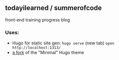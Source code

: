 ## todayilearned / summerofcode 

front-end training progress blog

### Uses:

- Hugo for static site gen: `hugo serve` (new tab) `open http://localhost:1313/`
- [a fork](https://github.com/jm3/minimal-hugo-theme) of the "Minimal" Hugo theme
